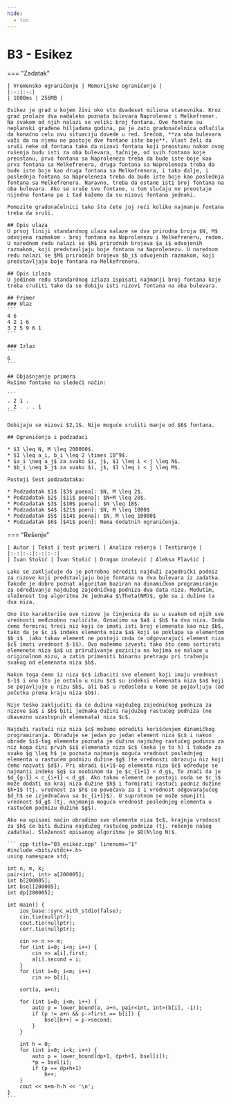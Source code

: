 ```yaml
---
hide:
  - toc
---
```


# B3 - Esikez

=== "Zadatak"
	
	| Vremensko ograničenje | Memorijsko ograničenje |
	|:-:|:-:|
	| 1000ms | 256MB |
	
	Esikez je grad u kojem živi oko sto dvadeset miliona stanovnika. Kroz grad prolaze dva nadaleko poznata bulevara Naprolenez i Melkefrener. Na svakom od njih nalazi se veliki broj fontana. Ove fontane su neplanski građene hiljadama godina, pa je zato gradonačelnica odlučila da konačno celu ovu situaciju dovede u red. Srećom, **za oba bulevara važi da na njemu ne postoje dve fontane iste boje**. Vlast želi da sruši neke od fontana tako da nizovi fontana koji preostanu nakon ovog rušenja budu isti za oba bulevara, tačnije, od svih fontana koje preostanu, prva fontana sa Naproleneza treba da bude iste boje kao prva fontana sa Melkefrenera, druga fontana sa Naproleneza treba da bude iste boje kao druga fontana sa Melkefrenera, i tako dalje, i poslednja fontana sa Naproleneza treba da bude iste boje kao poslednja fontana sa Melkefrenera. Naravno, treba da ostane isti broj fontana na oba bulevara. Ako se sruše sve fontane, u tom slučaju ne preostaje nijedna fontana pa i tad kažemo da su nizovi fontana jednaki.
	
	Pomozite gradonačelnici tako što ćete joj reći koliko najmanje fontana treba da sruši.
	
	## Opis ulaza
	U prvoj liniji standardnog ulaza nalaze se dva prirodna broja $N, M$ odvojena razmakom - broj fontana na Naprolenezu i Melkefreneru, redom. U narednom redu nalazi se $N$ prirodnih brojeva $a_i$ odvojenih razmakom, koji predstavljaju boje fontana na Naprolenezu. U narednom redu nalazi se $M$ prirodnih brojeva $b_i$ odvojenih razmakom, koji predstavljaju boje fontana na Melkefreneru.
	
	## Opis izlaza
	U jedinom redu standardnog izlaza ispisati najmanji broj fontana koje treba srušiti tako da se dobiju isti nizovi fontana na oba bulevara.
	
	## Primer
	### Ulaz
	```
	4 6
	4 2 1 6
	3 2 5 9 6 1
	```
	
	### Izlaz
	```
	6
	```
	
	## Objašnjenje primera
	Rušimo fontane na sledeći način:
	
	```
	. 2 1 .
	. 2 . . . 1
	```
	
	Dobijaju se nizovi $2,1$. Nije moguće srušiti manje od $6$ fontana.
	
	## Ograničenja i podzadaci
	
	* $1 \leq N, M \leq 200000$.
	* $1 \leq a_i, b_i \leq 2 \times 10^9$.
	* $a_i \neq a_j$ za svako $i, j$, $1 \leq i < j \leq N$.
	* $b_i \neq b_j$ za svako $i, j$, $1 \leq i < j \leq M$.
	
	Postoji šest podzadataka:
	
	* Podzadatak $1$ [$3$ poena]: $N, M \leq 2$.
	* Podzadatak $2$ [$11$ poena]: $N+M \leq 20$.
	* Podzadatak $3$ [$10$ poena]: $N \leq 18$.
	* Podzadatak $4$ [$21$ poen]: $N, M \leq 1000$
	* Podzadatak $5$ [$14$ poena]: $N, M \leq 10000$
	* Podzadatak $6$ [$41$ poen]: Nema dodatnih ograničenja.
	
=== "Rešenje"
	
	| Autor | Tekst i test primeri | Analiza rеšenja | Testiranje |
	|:-:|:-:|:-:|:-:|
	| Ivan Stošić | Ivan Stošić | Dragan Urošević | Aleksa Plavšić |
	
	Lako se zaključuje da je potrebno odrediti najduži zajednički podniz za nizove koji predstavljaju boje fontana na dva bulevara iz zadatka. Takođe je dobro poznat algoritam baziran na dinamičkom programiranju za određivanje najdužeg zajedničkog podniza dva data niza. Međutim, složenost tog algoritma Je jednaka $\Theta(NM)$, gde su i dužine ta dva niza.
	
	Ono što karakteriše ove nizove je činjenica da su u svakom od njih sve vrednosti međusobno različite. Označimo sa $a$ i $b$ ta dva niza. Onda ćemo formirai treći niz koji će imati isti broj elemenata kao niz $b$, tako da je $c_i$ indeks elementa niza $a$ koji se poklapa sa elementom $b_i$  (ako takav element ne postoji onda će odgovarajući element niza $c$ imati vrednost $-1$). Ovo možemmo izvesti tako što ćemo sortirati elemenete niza $a$ uz priruživanje pozicija na kojima se nalaze u originalnom nizu, a zatim primeniti binarnu pretragu pri traženju svakog od elemenata niza $b$.
	
	Nakon toga ćemo iz niza $c$ izbaciti sve element koji imaju vrednost $-1$ i ono što je ostalo u nizu $c$ su indeksi elemenata niza $a$ koji se pojavljuju u nizu $b$, ali baš u redosledu u kome se pojavljuju (od početka prema kraju niza $b$). 
	
	Nije teško zaključiti da će dužina najdužeg zajedničkog podniza za nizove $a$ i $b$ biti jednaka dužini najdužeg rastućeg podniza (ne obavezno uzastopnih elemenata) niza $c$.
	
	Najduži rastući niz niza $c$ možemo odrediti korišćenjem dinamičkog programiranja. Obrađuje se jedan po jedan element niza $c$ i nakon obrade $i$-tog elementa poznata je dužina najdužeg rastućeg podinza za niz koga čini prvih $i$ elemenata niza $c$ (neka je to h) i takođe za svako $g \leq h$ je poznata najmanja moguća vrednost poslednjeg elementa u rastućem podnizu dužine $g$ )te vrednosti obrazuju niz koji ćemo nazvati $d$). Pri obradi $i+1$-og elementa niza $c$ određuje se najmanji indeks $g$ sa osobinom da je $c_{i+1} < d_g$, To znači da je $d_{g-1} < c_{i+1} < d_g$. Ako takav element ne postoji onda se $c_i$ može dodati na kraj niza dužine $h$ i formirati rastući podniz dužine $h+1$ (tj. vrednost za $h$ se povećava za 1 i vrednost odgovarajućeg $d_h$ se izjednačava sa $c_{i+1}$). U suprotnom se može smanjiti vrednost $d_g$ (tj. najmanja moguća vrednost poslednjeg elementa u rastućem podnizu dužine $g$).
	
	Ako na opisani način obradimo sve elemente niza $c$, krajnja vrednost za $h$ će biti dužina najdužeg rastućeg podniza (tj. rešenje našeg zadatka). Složenost opisanog algoritma je $O(N\log N)$.
	
	``` cpp title="03_esikez.cpp" linenums="1"
	#include <bits/stdc++.h>
	using namespace std;
	
	int n, m, k;
	pair<int, int> a[200005];
	int b[200005];
	int bsel[200005];
	int dp[200005];
	
	int main() {
		ios_base::sync_with_stdio(false);
		cin.tie(nullptr);
		cout.tie(nullptr);
		cerr.tie(nullptr);
	
		cin >> n >> m;
		for (int i=0; i<n; i++) {
			cin >> a[i].first;
			a[i].second = i;
		}
		for (int i=0; i<m; i++)
			cin >> b[i];
	
		sort(a, a+n);
	
		for (int i=0; i<m; i++) {
			auto p = lower_bound(a, a+n, pair<int, int>(b[i], -1));
			if (p != a+n && p->first == b[i]) {
				bsel[k++] = p->second;
			}
		}
	
		int h = 0;
		for (int i=0; i<k; i++) {
			auto p = lower_bound(dp+1, dp+h+1, bsel[i]);
			*p = bsel[i];
			if (p == dp+h+1)
				h++;
		}
		cout << n+m-h-h << '\n';
	}
	```
